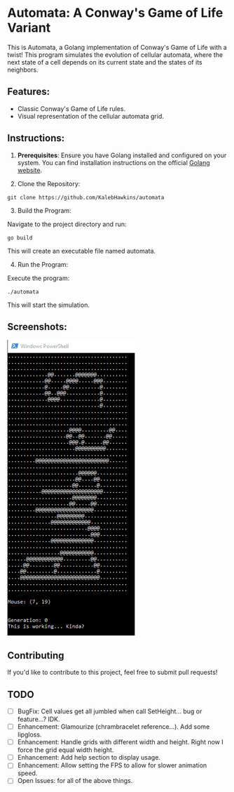# Automata: A Conway's Game of Life Variant

This is Automata, a Golang implementation of Conway's Game of Life with a twist! This program simulates the evolution of cellular automata, where the next state of a cell depends on its current state and the states of its neighbors.

## Features:

* Classic Conway's Game of Life rules.
* Visual representation of the cellular automata grid.

## Instructions:

1. **Prerequisites**: Ensure you have Golang installed and configured on your system. You can find installation instructions on the official [Golang website](https://go.dev/).

2. Clone the Repository:

```shell
git clone https://github.com/KalebHawkins/automata
```

3. Build the Program:

Navigate to the project directory and run:

```shell
go build
```

This will create an executable file named automata.

4. Run the Program:

Execute the program:

```shell
./automata
```


This will start the simulation.

## Screenshots:

![automata](./imgs/automata.gif)

<!-- ## Further Customization (Optional):

Briefly describe any features that allow customization of the simulation (e.g., grid size, initial state, custom rules). -->

## Contributing 

If you'd like to contribute to this project, feel free to submit pull requests!

## TODO

- [ ] BugFix: Cell values get all jumbled when call SetHeight... bug or feature...? IDK.
- [ ] Enhancement: Glamourize (chrambracelet reference...). Add some lipgloss.
- [ ] Enhancement: Handle grids with different width and height. Right now I force the grid equal width height.
- [ ] Enhancement: Add help section to display usage.
- [ ] Enhancement: Allow setting the FPS to allow for slower animation speed.
- [ ] Open Issues: for all of the above things.